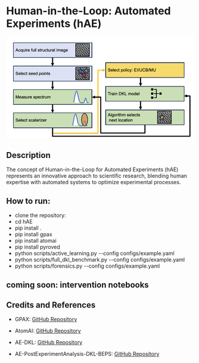 # Human-in-the-Loop: Automated Experiments (hAE)

![Image](assets/AE.jpg)


## Description

The concept of Human-in-the-Loop for Automated Experiments (hAE) represents an innovative approach to scientific research, blending human expertise with automated systems to optimize experimental processes. 

## How to run:
- clone the repository:
- cd hAE
- pip install .
- pip install gpax
- pip install atomai
- pip install pyroved
- python scripts/active_learning.py --config configs/example.yaml
- python scripts/full_dkl_benchmark.py --config configs/example.yaml
- python scripts/forensics.py --config configs/example.yaml

## coming soon: intervention notebooks

## Credits and References

- GPAX: [GitHub Repository](https://github.com/ziatdinovmax/gpax/tree/main/gpax)
  
- AtomAI:  [GitHub Repository](https://github.com/pycroscopy/atomai)
  
- AE-DKL:  [GitHub Repository](https://github.com/kevinroccapriore/AE-DKL)
  
- AE-PostExperimentAnalysis-DKL-BEPS:  [GitHub Repository](https://github.com/yongtaoliu/AE-PostExperimentAnalysis-DKL-BEPS)


